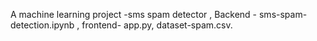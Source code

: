 A machine learning project -sms spam detector ,
Backend - sms-spam-detection.ipynb ,
frontend- app.py,
dataset-spam.csv.
